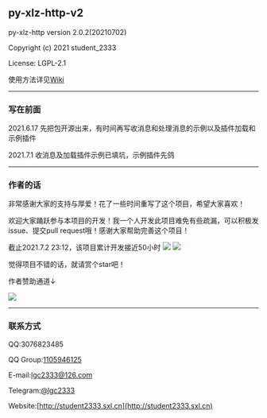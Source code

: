 py-xlz-http-v2
----
py-xlz-http version 2.0.2(20210702)

Copyright (c) 2021 student_2333

License: LGPL-2.1

使用方法详见[Wiki](https://github.com/lgc2333/py-xlz-http-v2/wiki)

----

### 写在前面

2021.6.17 先把包开源出来，有时间再写收消息和处理消息的示例以及插件加载和示例插件

2021.7.1 收消息及加载插件示例已填坑，示例插件先鸽

----

### 作者的话

非常感谢大家的支持与厚爱！花了一些时间重写了这个项目，希望大家喜欢！

欢迎大家踊跃参与本项目的开发！我一个人开发此项目难免有些疏漏，可以积极发issue、提交pull request哦！感谢大家帮助完善这个项目！

截止2021.7.2 23:12，该项目累计开发接近50小时
![](https://z3.ax1x.com/2021/07/02/Rg3iOs.png)
![](https://z3.ax1x.com/2021/07/02/Rg3Pyj.png)

觉得项目不错的话，就请赏个star吧！

作者赞助通道↓

![](https://z3.ax1x.com/2021/06/17/2xoXJx.png)

----

### 联系方式

QQ:3076823485

QQ Group:[1105946125](https://jq.qq.com/?_wv=1027&k=XFKvw7cA)

E-mail:[lgc2333@126.com](mailto://lgc2333@126.com)

Telegram:[@lgc2333](https://t.me/lgc2333)

Website:[http://student2333.sxl.cn](http://student2333.sxl.cn)